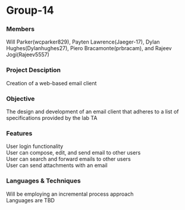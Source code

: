 # Group-14

### Members
Will Parker(wcparker829), Payten Lawrence(Jaeger-17), Dylan Hughes(Dylanhughes27), Piero Bracamonte(prbracam), and Rajeev Jogi(Rajeev5557)

### Project Desciption

Creation of a web-based email client

### Objective

The design and development of an email client that adheres to a list of specifications provided by the lab TA

### Features

User login functionality  
User can compose, edit, and send email to other users  
User can search and forward emails to other users  
User can send attachments with an email

### Languages & Techniques

Will be employing an incremental process approach  
Languages are TBD
